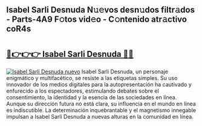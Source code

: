 ## Isabel Sarli Desnuda N𝚞𝚎vos desn𝚞dos filtr𝚊dos - Parts-4A9 F𝚘tos vid𝚎o - C𝚘ntenido atr𝚊ctivo coR4s

# <h2><a href="http://mb6hd5.tromn.icu/?c=Isabel+Sarli+Desnuda">🔗👉👉👉 Isabel Sarli Desnuda 🔗🔗</a></h2>

[![Isabel Sarli Desnuda nuevo](https://i.imgur.com/pEAQMta.gif)](http://mb6hd5.tromn.icu/?c=Isabel+Sarli+Desnuda)
Isabel Sarli Desnuda, un personaje enigmático y multifacético, se resiste a las etiquetas simples. Su uso innovador de los medios digitales para la autopresentación ha cautivado y enfurecido a los espectadores, estimulando debates sobre el consentimiento, la identidad y la esencia de las sociedades en línea. Aunque su dirección futura no está clara, su influencia en el mundo en línea es indiscutible. La determinación inquebrantable y el magnetismo innegable impulsan a Isabel Sarli Desnuda a nuevas alturas en la comunidad en línea.

